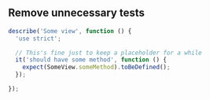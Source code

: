 ## Remove unnecessary tests

```javascript
describe('Some view', function () {
  'use strict';

  // This's fine just to keep a placeholder for a while
  it('should have some method', function () {
    expect(SomeView.someMethod).toBeDefined();
  });

});
```
